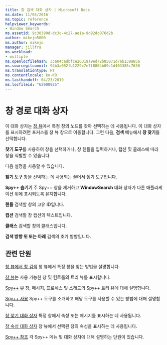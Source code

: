 ```yaml
---
title: 창 검색 대화 상자 | Microsoft Docs
ms.date: 11/04/2016
ms.topic: reference
helpviewer_keywords:
- Window Search
ms.assetid: 9c30390d-dc3c-4c27-ae1a-9d92dc076d2b
author: mikejo5000
ms.author: mikejo
manager: jillfra
ms.workload:
- multiple
ms.openlocfilehash: 3ca04cadbfce26319a9ed72b85071d7ab139a85a
ms.sourcegitcommit: 94b3a052fb1229c7e7f8804b09c1d403385c7630
ms.translationtype: HT
ms.contentlocale: ko-KR
ms.lasthandoff: 04/23/2019
ms.locfileid: "62900925"
---
```

# <a name="window-search-dialog-box"></a>창 경로 대화 상자
이 대화 상자는 [창 뷰](../debugger/windows-view.md)에서 특정 창의 노드를 찾아 선택하는 데 사용됩니다. 이 대화 상자를 표시하려면 포커스를 창 뷰 창으로 이동합니다. 그런 다음, **검색** 메뉴에서 **창 찾기**를 선택합니다.

 **찾기 도구**를 사용하여 창을 선택하거나, 창 핸들을 입력하거나, 캡션 및 클래스에 따라 창을 식별할 수 있습니다.

 다음 설정을 사용할 수 있습니다.

 **찾기 도구** 창을 선택하는 데 사용되는 끌어서 놓기 도구입니다.

 **Spy++ 숨기기** 주 Spy++ 창을 제거하고 **WindowSearch** 대화 상자가 다른 애플리케이션 위에 표시되도록 유지합니다.

 **핸들** 검색할 창의 고유 ID입니다.

 **캡션** 검색할 창 캡션의 텍스트입니다.

 **클래스** 검색할 창의 클래스입니다.

 **검색 방향 위 또는 아래** 검색의 초기 방향입니다.

## <a name="related-sections"></a>관련 단원
 [창 뷰에서 창 검색](../debugger/how-to-search-for-a-window-in-windows-view.md) 창 뷰에서 특정 창을 찾는 방법을 설명합니다.

 [창 뷰](../debugger/windows-view.md)는 사용 가능한 창 및 컨트롤의 트리 뷰를 표시합니다.

 [Spy++ 뷰](../debugger/spy-increment-views.md) 창, 메시지, 프로세스 및 스레드의 Spy++ 트리 뷰에 대해 설명합니다.

 [Spy++ 사용](../debugger/using-spy-increment.md) Spy++ 도구를 소개하고 해당 도구를 사용할 수 있는 방법에 대해 설명합니다.

 [창 찾기 대화 상자](../debugger/find-window-dialog-box.md) 특정 창에서 속성 또는 메시지를 표시하는 데 사용됩니다.

 [창 속성 대화 상자](../debugger/window-properties-dialog-box.md) 창 뷰에서 선택된 창의 속성을 표시하는 데 사용됩니다.

 [Spy++ 참조](../debugger/spy-increment-reference.md) 각 Spy++ 메뉴 및 대화 상자에 대해 설명하는 단원이 있습니다.